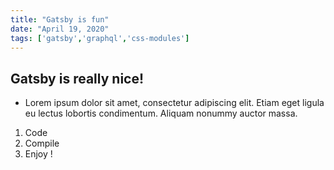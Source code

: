 ```yaml
---
title: "Gatsby is fun"
date: "April 19, 2020"
tags: ['gatsby','graphql','css-modules']
---
```


## Gatsby is really nice!

* Lorem ipsum dolor sit amet, consectetur adipiscing elit. Etiam eget ligula eu lectus lobortis condimentum. Aliquam nonummy auctor massa. 

1. Code
2. Compile
3. Enjoy !
